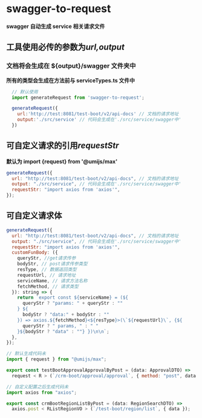 # swagger-to-request

**swagger 自动生成 service 相关请求文件**

## 工具使用必传的参数为*url,output*

### 文档将会生成在 ${output}/swagger 文件夹中

**所有的类型会生成在方法前与 serviceTypes.ts 文件中**

```javascript
  // 默认使用
  import generateRequest from 'swagger-to-request';

  generateRequest({
    url:'http://test:8081/test-boot/v2/api-docs' // 文档的请求地址
    output:'./src/service' // 代码会生成在'./src/service/swagger中'
  })
```

## 可自定义请求的引用*requestStr*

**默认为 import {request} from '@umijs/max'**

```javascript
generateRequest({
  url: "http://test:8081/test-boot/v2/api-docs", // 文档的请求地址
  output: "./src/service", // 代码会生成在'./src/service/swagger中'
  requestStr: "import axios from 'axios'",
});
```

## 可自定义请求体

```javascript
generateRequest({
  url: "http://test:8081/test-boot/v2/api-docs", // 文档的请求地址
  output: "./src/service", // 代码会生成在'./src/service/swagger中'
  requestStr: "import axios from 'axios'",
  customFunBody: ({
    queryStr, //get请求传参
    bodyStr, // post请求传参类型
    resType, // 数据返回类型
    requestUrl, // 请求地址
    serviceName, // 请求方法名称
    fetchMethod, // 请求类型
  }): string => {
    return `export const ${serviceName} = (${
      queryStr ? "params: " + queryStr : ""
    } ${
      bodyStr ? "data:" + bodyStr : ""
    }) => axios.${fetchMethod}<${resType}>(\`${requestUrl}\`, {${
      queryStr ? " params, " : " "
    }${bodyStr ? "data" : ""} })\n\n`;
  },
});

// 默认生成代码未
import { request } from "@umijs/max";

export const testBootApprovalApprovalByPost = (data: ApprovalDTO) =>
  request < R > (`/crm-boot/approval/approval`, { method: "post", data });

// 自定义配置之后生成代码未
import axios from "axios";

export const crmBootRegionListByPost = (data: RegionSearchDTO) =>
  axios.post < RListRegionVO > (`/test-boot/region/list`, { data });
```

